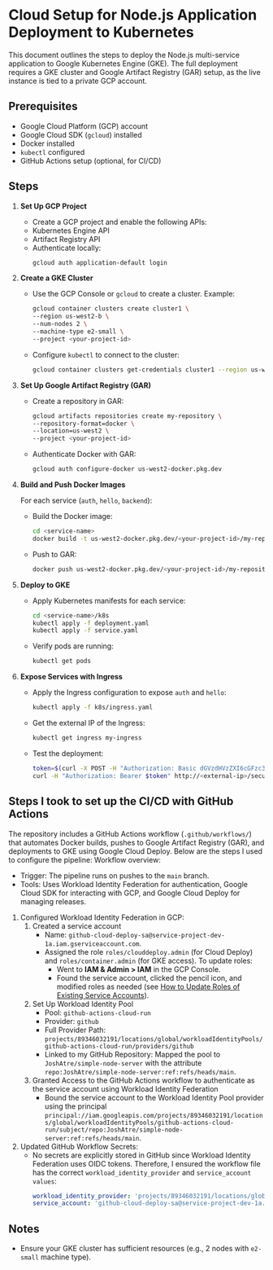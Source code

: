 # Cloud Setup for Node.js Application Deployment to Kubernetes

This document outlines the steps to deploy the Node.js multi-service application to Google Kubernetes Engine (GKE). The full deployment requires a GKE cluster and Google Artifact Registry (GAR) setup, as the live instance is tied to a private GCP account.

## Prerequisites
- Google Cloud Platform (GCP) account
- Google Cloud SDK (`gcloud`) installed
- Docker installed
- `kubectl` configured
- GitHub Actions setup (optional, for CI/CD)

## Steps

1. **Set Up GCP Project**
   - Create a GCP project and enable the following APIs:
   - Kubernetes Engine API
   - Artifact Registry API
   - Authenticate locally:
     ```bash
     gcloud auth application-default login
     ```

2. **Create a GKE Cluster**
   - Use the GCP Console or `gcloud` to create a cluster. Example:
     ```bash
     gcloud container clusters create cluster1 \
     --region us-west2-b \
     --num-nodes 2 \
     --machine-type e2-small \
     --project <your-project-id>
     ```
   - Configure `kubectl` to connect to the cluster:
     ```bash
     gcloud container clusters get-credentials cluster1 --region us-west2-b --project <your-project-id>
     ```

3. **Set Up Google Artifact Registry (GAR)**
   
   - Create a repository in GAR:
     ```bash
     gcloud artifacts repositories create my-repository \
     --repository-format=docker \
     --location=us-west2 \
     --project <your-project-id>
     ```

   - Authenticate Docker with GAR:
     ```bash
     gcloud auth configure-docker us-west2-docker.pkg.dev
     ```

4. **Build and Push Docker Images** <br />

   For each service (`auth`, `hello`, `backend`):

   - Build the Docker image:
     ```bash
     cd <service-name>
     docker build -t us-west2-docker.pkg.dev/<your-project-id>/my-repository/<service-name>:latest .
     ```

   - Push to GAR:
     ```bash
     docker push us-west2-docker.pkg.dev/<your-project-id>/my-repository/<service-name>:latest
     ```

5. **Deploy to GKE**

   - Apply Kubernetes manifests for each service:
     ```bash
     cd <service-name>/k8s
     kubectl apply -f deployment.yaml
     kubectl apply -f service.yaml
     ```

   - Verify pods are running:
     ```bash
     kubectl get pods
     ```

6. **Expose Services with Ingress**

   - Apply the Ingress configuration to expose `auth` and `hello`:
     ```bash
     kubectl apply -f k8s/ingress.yaml
     ```

   - Get the external IP of the Ingress:
     ```bash
     kubectl get ingress my-ingress
     ```

   - Test the deployment:
     ```bash
     token=$(curl -X POST -H "Authorization: Basic dGVzdHVzZXI6cGFzc3dvcmQ=" http://<external-ip>/login | jq -r '.token')
     curl -H "Authorization: Bearer $token" http://<external-ip>/secure
     ```

## Steps I took to set up the CI/CD with GitHub Actions
The repository includes a GitHub Actions workflow (`.github/workflows/`) that automates Docker builds, pushes to Google Artifact Registry (GAR), and deployments to GKE using Google Cloud Deploy. Below are the steps I used to configure the pipeline:
Workflow overview:
  * Trigger: The pipeline runs on pushes to the `main` branch.
  * Tools: Uses Workload Identity Federation for authentication, Google Cloud SDK for interacting with GCP, and Google Cloud Deploy for managing releases.
1. Configured Workload Identity Federation in GCP:
   1. Created a service account
      * Name: `github-cloud-deploy-sa@service-project-dev-1a.iam.gserviceaccount.com`.
      * Assigned the role `roles/clouddeploy.admin` (for Cloud Deploy) and `roles/container.admin` (for GKE access). To update roles:
        * Went to **IAM & Admin > IAM** in the GCP Console.
        * Found the service account, clicked the pencil icon, and modified roles as needed (see [How to Update Roles of Existing Service Accounts](https://stackoverflow.com/questions/61847382/how-to-update-roles-of-existing-service-accounts-google-cloud-console)).
   2. Set Up Workload Identity Pool
      * Pool: `github-actions-cloud-run`
      * Provider: `github`
      * Full Provider Path: `projects/89346032191/locations/global/workloadIdentityPools/github-actions-cloud-run/providers/github`
      * Linked to my GitHub Repository: Mapped the pool to `JoshAtre/simple-node-server` with the attribute `repo:JoshAtre/simple-node-server:ref:refs/heads/main`.
   3. Granted Access to the GitHub Actions workflow to authenticate as the service account using Workload Identity Federation
      * Bound the service account to the Workload Identity Pool provider using the principal `principal://iam.googleapis.com/projects/89346032191/locations/global/workloadIdentityPools/github-actions-cloud-run/subject/repo:JoshAtre/simple-node-server:ref:refs/heads/main`.
2. Updated GitHub Workflow Secrets:
   * No secrets are explicitly stored in GitHub since Workload Identity Federation uses OIDC tokens. Therefore, I ensured the workflow file has the correct `workload_identity_provider` and `service_account values`:
     ```yaml
     workload_identity_provider: 'projects/89346032191/locations/global/workloadIdentityPools/github-actions-cloud-run/providers/github'
     service_account: 'github-cloud-deploy-sa@service-project-dev-1a.iam.gserviceaccount.com'
     ```
## Notes
- Ensure your GKE cluster has sufficient resources (e.g., 2 nodes with `e2-small` machine type).


